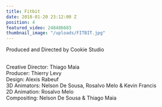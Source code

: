 ```yaml
---
title: Fitbit
date: 2018-01-20 23:12:00 Z
position: 4
featured_video: 248486683
thumbnail_image: "/uploads/FITBIT.jpg"
---
```


Produced and Directed by Cookie Studio<br>

<br>Creative Director: Thiago Maia<br>
Producer: Thierry Levy<br>
Design: Alexis Rabeuf<br>
3D Animators: Nelson De Sousa, Rosalvo Melo & Kevin Francis<br>
2D Animation: Rosalvo Melo<br>
Compositing: Nelson De Sousa & Thiago Maia<br>